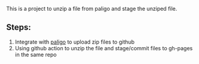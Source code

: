 This is a project to unzip a file from paligo and stage the unziped file.

## Steps:

1. Integrate with [paligo](https://paligo.net/docs/en/amazon-s3-integration.html#connect-paligo-to-amazon-s3) to upload zip files to github
2. Using github action to unzip the file and stage/commit files to gh-pages in the same repo
